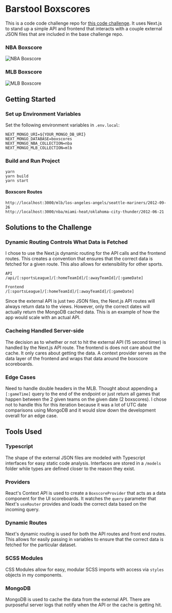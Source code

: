 # Barstool Boxscores

This is a code code challenge repo for [this code challenge](https://github.com/BarstoolSports/fullstack-challenge). It uses Next.js to stand up a simple API and frontend that interacts with a couple external JSON files that are included in the base challenge repo.

### NBA Boxscore

![NBA Boxscore](https://i.ibb.co/8cVhXgQ/Screen-Shot-2023-03-17-at-10-53-56-AM.png)

### MLB Boxscore

![MLB Boxscore](https://i.ibb.co/R20nqgY/Screen-Shot-2023-03-17-at-10-53-32-AM.png)

## Getting Started

### Set up Environment Variables

Set the following environment variables in `.env.local`:

```
NEXT_MONGO_URI=${YOUR_MONGO_DB_URI}
NEXT_MONGO_DATABASE=boxscores
NEXT_MONGO_NBA_COLLECTION=nba
NEXT_MONGO_MLB_COLLECTION=mlb
```

### Build and Run Project

```
yarn
yarn build
yarn start
```

#### Boxscore Routes

```
http://localhost:3000/mlb/los-angeles-angels/seattle-mariners/2012-09-26
http://localhost:3000/nba/miami-heat/oklahoma-city-thunder/2012-06-21
```

## Solutions to the Challenge

### Dynamic Routing Controls What Data is Fetched

I chose to use the Next.js dynamic routing for the API calls and the frontend routes. This creates a convention that ensures that the correct data is fetched for a given route. This also allows for extensibility for other sports.

```
API
/api/[:sportsLeague]/[:homeTeamId]/[:awayTeamId]/[:gameDate]

Frontend
/[:sportsLeague]/[:homeTeamId]/[:awayTeamId]/[:gameDate]
```

Since the external API is just two JSON files, the Next.js API routes will always return data to the views. However, only the correct dates will actually return the MongoDB cached data. This is an example of how the app would scale with an actual API.

### Cacheing Handled Server-side

The decision as to whether or not to hit the external API (15 second timer) is handled by the Next.js API route. The frontend is does not care about the cache. It only cares about getting the data. A context provider serves as the data layer of the frontend and wraps that data around the boxscore scoreboards.

### Edge Cases

Need to handle double headers in the MLB. Thought about appending a `[:gameTime]` query to the end of the endpoint or just return all games that happen between the 2 given teams on the given date (2 boxscores). I chose not to handle this for this iteration because it was a lot of UTC date comparisons using MongoDB and it would slow down the development overall for an edge case.

## Tools Used

### Typescript

The shape of the external JSON files are modeled with Typescript interfaces for easy static code analysis. Interfaces are stored in a `/models` folder while types are defined closer to the reason they exist.

### Providers

React's Context API is used to create a `BoxscoreProvider` that acts as a data component for the UI scoreboards. It watches the `query` parameter that Next's `useRouter` provides and loads the correct data based on the incoming query.

### Dynamic Routes

Next's dynamic routing is used for both the API routes and front end routes. This allows for easily passing in variables to ensure that the correct data is fetched for the particular dataset.

### SCSS Modules

CSS Modules allow for easy, modular SCSS imports with access via `styles` objects in my components.

### MongoDB

MongoDB is used to cache the data from the external API. There are purposeful server logs that notify when the API or the cache is getting hit.
